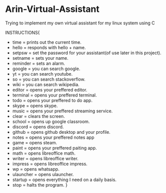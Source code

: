 # Arin-Virtual-Assistant
 Trying to implement my own virtual assistant for my linux system using C


INSTRUCTIONS{
  * time = prints out the current time.
  * hello = responds with hello + name.
  * setpsw = set the password for your assistant(of use later in this project).
  * setname = sets your name.
  * reminder = sets an alarm.
  * google = you can search google.
  * yt = you can search youtube.
  * so = you can search stackoverflow.
  * wiki = you can search wikipedia.
  * editor = opens your preffered editor.
  * terminal = opens your preffered terminal.
  * todo = opens your preffered to do app.
  * skype = opens skype.
  * music = opens your preffered streaming service.
  * clear = clears the screen.
  * school = opens up google classroom.
  * discord = opens discord.
  * github = opens github desktop and your profile.
  * notes = opens your preffered notes app
  * game = opens steam.
  * paint = opens your preffered paiting app.
  * math = opens libreoffice math.
  * writer = opens libreoffice writer.
  * impress = opens libreoffice impress.
  * wp = opens whatsapp.
  * ulauncher = opens ulauncher.
  * startup = opens everything I need on a daily basis.
  * stop = halts the program.
}


